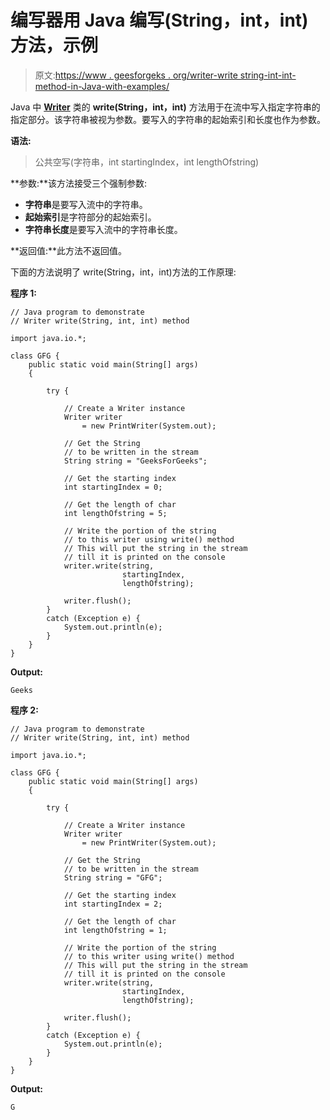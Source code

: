 # 编写器用 Java 编写(String，int，int)方法，示例

> 原文:[https://www . geesforgeks . org/writer-write string-int-int-method-in-Java-with-examples/](https://www.geeksforgeeks.org/writer-writestring-int-int-method-in-java-with-examples/)

Java 中 **[Writer](https://www.geeksforgeeks.org/java-io-Writer-class-java-set-1/)** 类的 **write(String，int，int)** 方法用于在流中写入指定字符串的指定部分。该字符串被视为参数。要写入的字符串的起始索引和长度也作为参数。

**语法:**

> 公共空写(字符串，int startingIndex，int lengthOfstring)

**参数:**该方法接受三个强制参数:

*   **字符串**是要写入流中的字符串。
*   **起始索引**是字符部分的起始索引。
*   **字符串长度**是要写入流中的字符串长度。

**返回值:**此方法不返回值。

下面的方法说明了 write(String，int，int)方法的工作原理:

**程序 1:**

```
// Java program to demonstrate
// Writer write(String, int, int) method

import java.io.*;

class GFG {
    public static void main(String[] args)
    {

        try {

            // Create a Writer instance
            Writer writer
                = new PrintWriter(System.out);

            // Get the String
            // to be written in the stream
            String string = "GeeksForGeeks";

            // Get the starting index
            int startingIndex = 0;

            // Get the length of char
            int lengthOfstring = 5;

            // Write the portion of the string
            // to this writer using write() method
            // This will put the string in the stream
            // till it is printed on the console
            writer.write(string,
                         startingIndex,
                         lengthOfstring);

            writer.flush();
        }
        catch (Exception e) {
            System.out.println(e);
        }
    }
}
```

**Output:**

```
Geeks

```

**程序 2:**

```
// Java program to demonstrate
// Writer write(String, int, int) method

import java.io.*;

class GFG {
    public static void main(String[] args)
    {

        try {

            // Create a Writer instance
            Writer writer
                = new PrintWriter(System.out);

            // Get the String
            // to be written in the stream
            String string = "GFG";

            // Get the starting index
            int startingIndex = 2;

            // Get the length of char
            int lengthOfstring = 1;

            // Write the portion of the string
            // to this writer using write() method
            // This will put the string in the stream
            // till it is printed on the console
            writer.write(string,
                         startingIndex,
                         lengthOfstring);

            writer.flush();
        }
        catch (Exception e) {
            System.out.println(e);
        }
    }
}
```

**Output:**

```
G

```